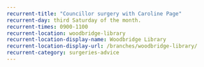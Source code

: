 ```yaml
---
recurrent-title: "Councillor surgery with Caroline Page"
recurrent-day: third Saturday of the month.
recurrent-times: 0900-1100
recurrent-location: woodbridge-library
recurrent-location-display-name: Woodbridge Library
recurrent-location-display-url: /branches/woodbridge-library/
recurrent-category: surgeries-advice
---
```

